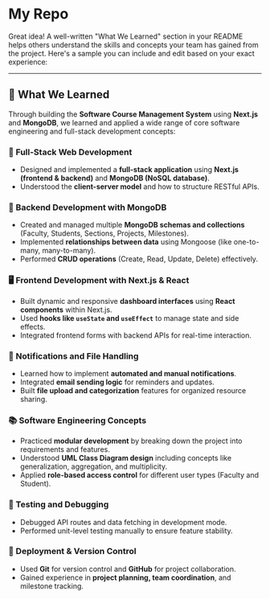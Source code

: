 # My Repo
Great idea! A well-written "What We Learned" section in your README helps others understand the skills and concepts your team has gained from the project. Here's a sample you can include and edit based on your exact experience:

---

## 🧠 What We Learned

Through building the **Software Course Management System** using **Next.js** and **MongoDB**, we learned and applied a wide range of core software engineering and full-stack development concepts:

### 🔧 Full-Stack Web Development

* Designed and implemented a **full-stack application** using **Next.js (frontend & backend)** and **MongoDB (NoSQL database)**.
* Understood the **client-server model** and how to structure RESTful APIs.

### 🧱 Backend Development with MongoDB

* Created and managed multiple **MongoDB schemas and collections** (Faculty, Students, Sections, Projects, Milestones).
* Implemented **relationships between data** using Mongoose (like one-to-many, many-to-many).
* Performed **CRUD operations** (Create, Read, Update, Delete) effectively.

### 🖥️ Frontend Development with Next.js & React

* Built dynamic and responsive **dashboard interfaces** using **React components** within Next.js.
* Used **hooks like `useState` and `useEffect`** to manage state and side effects.
* Integrated frontend forms with backend APIs for real-time interaction.

### 🔔 Notifications and File Handling

* Learned how to implement **automated and manual notifications**.
* Integrated **email sending logic** for reminders and updates.
* Built **file upload and categorization** features for organized resource sharing.

### 📚 Software Engineering Concepts

* Practiced **modular development** by breaking down the project into requirements and features.
* Understood **UML Class Diagram design** including concepts like generalization, aggregation, and multiplicity.
* Applied **role-based access control** for different user types (Faculty and Student).

### 🧪 Testing and Debugging

* Debugged API routes and data fetching in development mode.
* Performed unit-level testing manually to ensure feature stability.

### 🚀 Deployment & Version Control

* Used **Git** for version control and **GitHub** for project collaboration.
* Gained experience in **project planning, team coordination**, and milestone tracking.

